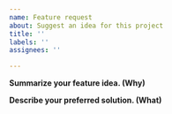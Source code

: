```yaml
---
name: Feature request
about: Suggest an idea for this project
title: ''
labels: ''
assignees: ''

---
```


**Summarize your feature idea. (Why)**

<!-- A clear and concise description of the problem statement. -->

**Describe your preferred solution. (What)**

<!-- Optional. A clear and concise description of what you want to happen. -->

